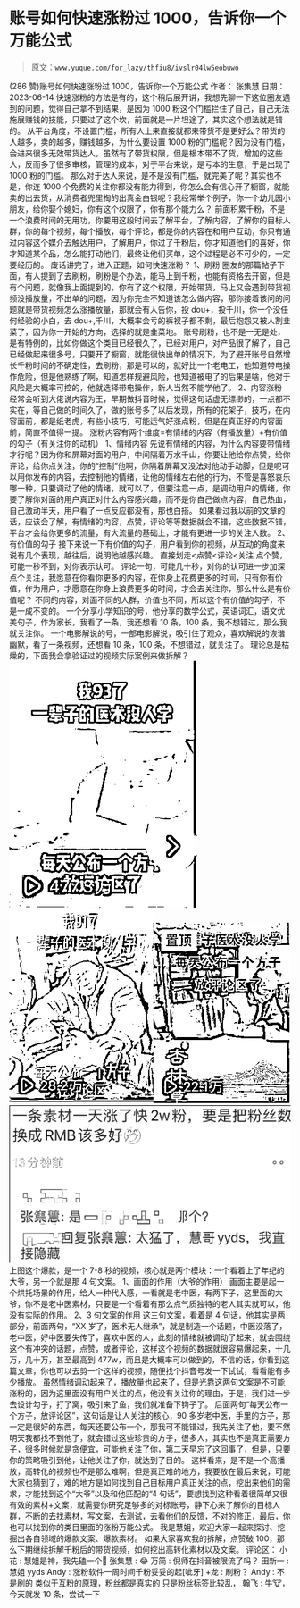 # 账号如何快速涨粉过 1000，告诉你一个万能公式

> 原文：[`www.yuque.com/for_lazy/thfiu8/ivslr04lw5eobuwo`](https://www.yuque.com/for_lazy/thfiu8/ivslr04lw5eobuwo)

<ne-h2 id="cea65440" data-lake-id="cea65440"><ne-heading-ext><ne-heading-anchor></ne-heading-anchor><ne-heading-fold></ne-heading-fold></ne-heading-ext><ne-heading-content><ne-text id="u86f57b20">(286 赞)账号如何快速涨粉过 1000，告诉你一个万能公式</ne-text></ne-heading-content></ne-h2> <ne-p id="u93476136" data-lake-id="u93476136"><ne-text id="ud25d496e">作者： 张集慧</ne-text></ne-p> <ne-p id="u917d71dc" data-lake-id="u917d71dc"><ne-text id="u7f32f6d7">日期：2023-06-14</ne-text></ne-p> <ne-p id="u2231a3b7" data-lake-id="u2231a3b7"><ne-text id="uf4386aeb">快速涨粉的方法是有的，这个稍后展开讲，我想先聊一下这位圈友遇到的问题，觉得自己拿不到结果，是因为 1000 粉这个门槛拦住了自己，自己无法施展赚钱的技能，只要过了这个坎，前面就是一片坦途了，其实这个想法就是错的。</ne-text></ne-p> <ne-p id="u87cb91fc" data-lake-id="u87cb91fc"><ne-text id="u60833b7e">从平台角度，不设置门槛，所有人上来直接就都来带货不是更好么？带货的人越多，卖的越多，赚钱越多，为什么要设置 1000 粉的门槛呢？因为没有门槛，会进来很多无效带货达人，虽然有了带货权限，但是根本带不了货，增加的这些人，反而多了很多审核，管理的成本，对于平台来说，是亏本的生意，于是出现了 1000 粉的门槛。</ne-text></ne-p> <ne-p id="u428be767" data-lake-id="u428be767"><ne-text id="ufe7178d6">那么对于达人来说，是不是没有门槛，就完美了呢？其实也不是，你连 1000 个免费的关注你都没有能力得到，你怎么会有信心开了橱窗，就能卖的出去货，从消费者兜里掏的出真金白银呢？我经常举个例子，你一个幼儿园小朋友，给你娶个媳妇，你有这个权限了，你有那个能力么？</ne-text></ne-p> <ne-p id="u2785f085" data-lake-id="u2785f085"><ne-text id="ua3ef5977">前面积累千粉，不是一个浪费时间的无用功，你要用这段时间去了解平台，了解内容，了解你的目标人群，你的每个视频，每个播放，每个评论，都是你的内容在和用户互动，你只有通过内容这个媒介去触达用户，了解用户，你过了千粉后，你才知道他们的喜好，你才知道某个品，怎么能打动他们，最终让他们买单，这个过程是必不可少的，一定要经历的。</ne-text></ne-p> <ne-hole id="u2f00bfd7" data-lake-id="u2f00bfd7"><ne-card data-card-name="hr" data-card-type="block" id="uKRx4" data-event-boundary="card"><ne-p id="ua78dadfa" data-lake-id="ua78dadfa"><ne-text id="uf532e47c">废话讲完了，进入正题，如何快速涨粉？</ne-text></ne-p> <ne-p id="u71392c71" data-lake-id="u71392c71"><ne-text id="ua1ef21cc" ne-bold="true">1、刷粉</ne-text> <ne-text id="uaae33e08">圈友的那篇帖子下面，有人提到了去刷粉，刷粉是个办法，能马上到千粉，也能有资格去开窗，但是有个问题，就像我上面提到的，你有了这个权限，开始带货，马上又会遇到带货视频没播放量，不出单的问题，因为你完全不知道该怎么做内容，那你接着该问的问题就是带货视频怎么涨播放量，那就会有人告你，投 dou+，投千川，你一个没任何经验的小白，去 dou+,千川，大概率会亏的裤衩子都不剩，最后抱怨又被人割韭菜了，因为你一开始的方向，选择的就是韭菜地。</ne-text></ne-p> <ne-p id="u6e9e272e" data-lake-id="u6e9e272e"><ne-text id="ua87ef5ad">账号刷粉，也不是一无是处，是有特例的，比如你做这个类目已经很久了，已经对用户，对产品很了解了，自己已经做起来很多号，只要开了橱窗，就能很快出单的情况下，为了避开账号自然增长千粉时间的不确定性，去刷粉，那是可以的，就好比一个老电工，他知道带电操作危险，但是他熟练了啊，知道怎样规避风险，也知道被电了的后果是啥，他对于风险是大概率可控的，他就选择带电操作，新人当然不能学他了。</ne-text></ne-p> <ne-p id="uaa15320c" data-lake-id="uaa15320c"><ne-text id="u994e43f9" ne-bold="true">2、内容涨粉</ne-text></ne-p> <ne-p id="ud5f0a67d" data-lake-id="ud5f0a67d"><ne-text id="u16015c32">经常会听到大佬说内容为王，早期做抖音时候，觉得这句话虚无缥缈的，一点都不实在，等自己做的时间久了，做的账号多了以后发现，所有的花架子，技巧，在内容面前，都是纸老虎，有些小技巧，可能运气好涨点粉，但是在真正好的内容面前，简直不值得一提。</ne-text></ne-p> <ne-p id="u6aaefeb5" data-lake-id="u6aaefeb5"><ne-text id="u2bd3f71b" ne-bold="true">涨粉内容有两个维度=有情绪的内容（有播放量）+有价值的勾子（有关注你的动机）</ne-text></ne-p> <ne-p id="ufef0a8ae" data-lake-id="ufef0a8ae"><ne-text id="u22f19ca0" ne-bold="true">1、情绪内容</ne-text></ne-p> <ne-p id="u106962ad" data-lake-id="u106962ad"><ne-text id="u42f7fd68">先说有情绪的内容，为什么内容要带情绪才行呢？因为你和屏幕对面的用户，中间隔着万水千山，你要让他给你点赞，给你评论，给你点关注，你的“控制”他啊，你隔着屏幕又没法对他动手动脚，但是呢可以用你发布的内容，去控制他的情绪，让他的情绪左右他的行为，不管是喜怒哀乐哪一种，只要调动了他的情绪，就可以了，但要注意一点，是调动用户的情绪，你要了解你对面的用户真正对什么内容感兴趣，而不是你自己做点内容，自己热血，自己激动半天，用户看了一点反应都没有，那也白搭。</ne-text></ne-p> <ne-p id="u38490682" data-lake-id="u38490682"><ne-text id="u67cdee44">如果看过我以前的文章的话，应该会了解，有情绪的内容，点赞，评论等等数据就会不错，这些数据不错，平台才会给你更多的流量，有大流量的基础上，才能有更进一步的关注人数。</ne-text></ne-p> <ne-p id="uc08c951b" data-lake-id="uc08c951b"><ne-text id="u4f254e93" ne-bold="true">2、有价值的勾子</ne-text></ne-p> <ne-p id="uc78a8852" data-lake-id="uc78a8852"><ne-text id="uf61fb02d">接下来说一下有价值的勾子，用户看到你的视频，从互动的角度来说有几个表现，越往后，说明他越感兴趣。</ne-text></ne-p> <ne-p id="u1d1d2b10" data-lake-id="u1d1d2b10"><ne-text id="ua93ef34d" ne-bold="true">直接划走<点赞<评论<关注</ne-text></ne-p> <ne-p id="uc60beebb" data-lake-id="uc60beebb"><ne-text id="ua993d53e">点个赞，可能一秒不到，对你表示认可。 评论一句，可能几十秒，对你的认可进一步加深</ne-text></ne-p> <ne-p id="ub772839c" data-lake-id="ub772839c"><ne-text id="u5188c898">点个关注，我愿意在你看你更多的内容，在你身上花费更多的时间，只有你有价值，作为用户，才愿意在你身上浪费更多的时间，才会去关注你，那么什么是有价值呢？</ne-text></ne-p> <ne-p id="ud248b165" data-lake-id="ud248b165"><ne-text id="u9e03f03d">不同的内容，对面不同的人群，价值也不同，所以这个有价值的勾子，不是一成不变的。</ne-text></ne-p> <ne-p id="u715ed3b6" data-lake-id="u715ed3b6"><ne-text id="u943a582b">一个分享小学知识的号，他分享的数学公式，英语词汇，语文优美句子，作为家长，我看了一条，我还想看 10 条，100 条，我不想错过，那么我就关注你。</ne-text></ne-p> <ne-p id="u32aac0e7" data-lake-id="u32aac0e7"><ne-text id="uc4972f94">一个电影解说的号，一部电影解说，吸引住了观众，喜欢解说的诙谐幽默，看了一条视频，还想看 10 条，100 条，不想错过，就关注了。</ne-text></ne-p> <ne-hole id="u84d55d24" data-lake-id="u84d55d24"><ne-card data-card-name="hr" data-card-type="block" id="xxy3U" data-event-boundary="card"><ne-p id="ud0c6587c" data-lake-id="ud0c6587c"><ne-text id="u836dc7ac">理论总是枯燥的，下面我会拿验证过的视频实际案例来做拆解？</ne-text></ne-p> <ne-p id="u85edb392" data-lake-id="u85edb392"><ne-card data-card-name="image" data-card-type="inline" id="D72VN" data-event-boundary="card">![](img/41a10fc43dd1cb27ea9d409b7aec7ba9.png)<ne-card data-card-name="image" data-card-type="inline" id="lN3hR" data-event-boundary="card">![](img/1da4cddba83fef22d5b3c81ef9bead9c.png)<ne-card data-card-name="image" data-card-type="inline" id="mTerI" data-event-boundary="card">![](img/a2380b60da090593c33ba5df16b38686.png)  <ne-p id="u4af636b8" data-lake-id="u4af636b8"><ne-card data-card-name="image" data-card-type="inline" id="YVazc" data-event-boundary="card">![](img/66b386cca71f3a6a0c3c7939a50e0cb7.png)  <ne-p id="u14c5ff09" data-lake-id="u14c5ff09"><ne-text id="u38209bd6">上图这个爆款，是一个 7-8 秒的视频，核心就是两个模块：一个看着上了年纪的大爷，另一个就是那 4 句文案。</ne-text></ne-p> <ne-p id="u7320450c" data-lake-id="u7320450c"><ne-text id="u0a6baf08" ne-bold="true">1、画面的作用（大爷的作用）</ne-text></ne-p> <ne-p id="uab3516f8" data-lake-id="uab3516f8"><ne-text id="u65cf1fb3">画面主要是起一个烘托场景的作用，给人一种代入感，一看就是老中医，有两下子，这里面的大爷，你不是老中医素材，只要是一个看着有那么点气质独特的老人其实就可以，他没有实际的作用。</ne-text></ne-p> <ne-p id="u01f4379d" data-lake-id="u01f4379d"><ne-text id="u31e8b7b5" ne-bold="true">2、3 句文案的作用</ne-text></ne-p> <ne-p id="u07c38068" data-lake-id="u07c38068"><ne-text id="u58d231b8">这三句文案，看着是 4 句话，他其实是两部分，前面两句，“XX 岁了，医术无人继承”，就是制造一个话题，中医没落了，老中医，好中医要失传了，喜欢中医的人，此刻的情绪就被调动了起来，就会围绕这个有冲突的话题，点赞，或者评论，这样这个视频的数据就很容易爆起来，十几万，几十万，甚至最高到 477w，而且是大概率可以做到的，不信的话，你看到这篇文章，你也可以去剪一个这样的视频，随便找个抖音号发一下试试，看看能有多少播放。</ne-text></ne-p> <ne-p id="u8c7e3154" data-lake-id="u8c7e3154"><ne-text id="u259a7428">虽然情绪调动起来了，播放量也起来了，但是光靠这两句文案是不可能涨粉的，因为这里面没有用户关注的点，他没有关注你的理由，于是，我们进一步去设计勾子，打了窝，吸引来了鱼，我们就准备下钩子了。</ne-text></ne-p> <ne-p id="u9a308504" data-lake-id="u9a308504"><ne-text id="u10209aa6">后面两句“每天公布一个方子，放评论区”，这句话是让人关注的核心，90 多岁老中医，手里的方子，那一定是很好的东西，每天还要公布一个，那我可不能错过，我先关注了他，要不然明天我都找不到他了，就会错过这些珍贵的方子，很多人，其实也不是真正需要方子，很多时候就是贪便宜，可能他关注了你，第二天早忘了这回事了，但是，只要你的策略吸引到他，让他关注了你，就达到了目的。</ne-text></ne-p> <ne-hole id="uae54f002" data-lake-id="uae54f002"><ne-card data-card-name="hr" data-card-type="block" id="LYRxu" data-event-boundary="card"><ne-p id="u0a97f97c" data-lake-id="u0a97f97c"><ne-text id="u2cb17c21">这样看来，是不是一个高播放，高转化的视频也不是那么难啊，但是真正难的地方，我要放在最后来说，可能大家也猜到了，难的地方是如何找到自己目标用户真正关注的点，挖出来他们的需求，才能找到这个“大爷”以及和他匹配的“4 句话”，要想找到这种看着很简单又很有效的素材+文案，就需要你研究足够多的对标账号，静下心来了解你的目标人群，不断的去找素材，写文案，去测试，去看他们的反馈，不对的修正，最后，你也可以找到你的类目里面的涨粉万能公式。</ne-text></ne-p> <ne-p id="u850a6e6d" data-lake-id="u850a6e6d"><ne-text id="uc39d2260">我是慧姐，欢迎大家一起来探讨、挖掘出各自领域的爆款文案、爆款素材。</ne-text></ne-p> <ne-p id="u26cad536" data-lake-id="u26cad536"><ne-text id="uc4d88a96">如果大家喜欢我的拆解，点赞破 100，那么下期继续拆解千粉后的带货视频，如何挖出高转化素材以及文案。</ne-text></ne-p> <ne-hole id="u499712fc" data-lake-id="u499712fc"><ne-card data-card-name="hr" data-card-type="block" id="IpAxN" data-event-boundary="card"><ne-p id="ue0571f9f" data-lake-id="ue0571f9f"><ne-text id="ua4fbf31f">评论区：</ne-text></ne-p> <ne-p id="ufcb9933e" data-lake-id="ufcb9933e"><ne-text id="ucce6b462">小花 : 慧姐是神，我先磕一个🙏</ne-text> <ne-text id="uc355d0d5">张集慧 : 😂</ne-text> <ne-text id="u37cc5751">万简 : 倪师在抖音被限流了吗？</ne-text> <ne-text id="u9a2c786d">田新一 : 慧姐 yyds</ne-text> <ne-text id="ua2364663">Andy : 涨粉软件一周时间千粉妥妥的起[呲牙]</ne-text> <ne-text id="ufcabdcfa">+龙 : 刷粉？</ne-text> <ne-text id="u6ee7f43b">Andy : 不是刷的 类似于互粉的原理，粉丝都是真实的 只是粉丝标签比较乱，</ne-text> <ne-text id="uf180d17d">翰飞 : 牛🐮，今天就发 10 条，尝试一下</ne-text></ne-p></ne-card></ne-hole></ne-card></ne-hole></ne-card></ne-p></ne-card></ne-card></ne-card></ne-p></ne-card></ne-hole></ne-card></ne-hole>